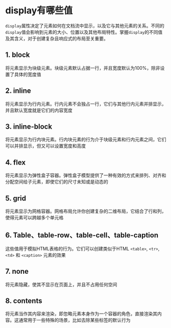 # display有哪些值

`display`属性决定了元素如何在文档流中显示，以及它与其他元素的关系。不同的`display`值会影响到元素的大小、位置以及其他布局特性。掌握`display`的不同值及其含义，对于创建复杂且响应式的布局至关重要。



## 1. block

将元素显示为块级元素。块级元素默认占据一行，并且宽度默认为100%，除非设置了具体的宽度值

## 2. inline

将元素显示为行内元素。行内元素不会独占一行，它们与其他行内元素并排显示，并且默认宽度就是它们的内容宽度

## 3. inline-block

将元素显示为行内块元素。行内块元素的行为介于块级元素和行内元素之间，它们可以并排显示，但又可以设置宽度和高度

## 4. flex

将元素显示为弹性盒子容器。弹性盒子模型提供了一种有效的方式来排列、对齐和分配空间给子元素，即使它们的尺寸未知或是动态的

## 5. grid

将元素显示为网格容器。网格布局允许你创建复杂的二维布局，它结合了行和列，使得元素可以跨越多个单元格

## 6. Table、table-row、table-cell、table-caption

这些值用于模拟HTML表格的行为。它们可以创建类似于HTML `<table>`, `<tr>`, `<td>` 和 `<caption>` 元素的效果

## 7. none

将元素隐藏，使其不显示在页面上，并且不占用任何空间

## 8. contents

将元素当作其内容来渲染，即忽略元素本身作为一个容器的角色，直接渲染其内容。这通常用于一些特殊的场景，比如去除某些标签的默认行为